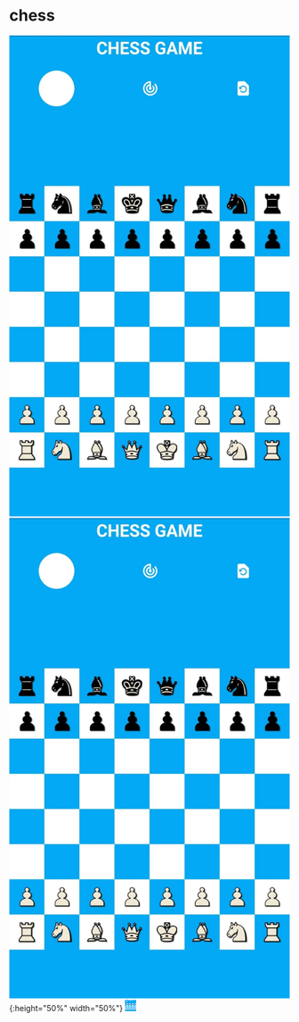 # chess

![alt text](https://github.com/GabriPalmyro/chess_flutter_game/blob/master/gitImages/image0.jpeg?raw=true)
![test image size](/gitImages/image0.jpeg){:height="50%" width="50%"}
<img src="https://github.com/GabriPalmyro/chess_flutter_game/blob/master/gitImages/image0.jpeg" width="20" height="20">
